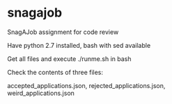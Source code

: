 # snagajob
SnagAJob assignment for code review

Have python 2.7 installed, bash with sed available

Get all files and execute ./runme.sh in bash

Check the contents of three files:

accepted_applications.json, rejected_applications.json, weird_applications.json
